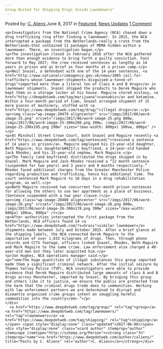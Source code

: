 ```yaml
---
Group Busted for Shipping Drugs Inside Lawnmowers"
---
```

<article class="post-listing post-20468 post type-post status-publish format-standard has-post-thumbnail hentry  tag-busted tag-group tag-lawnmowers tag-shipping">
    <div class="post-inner">
        <span>Posted by: <a href="https://www.deepdotweb.com/author/caliens/" title="">C. Aliens </a></span>
    <span>June 8, 2017</span>
    <span>in <a href="https://www.deepdotweb.com/category/deepdot-news/" rel="category tag">Featured</a>, <a href="https://www.deepdotweb.com/category/news-updates/" rel="category tag">News Updates</a></span>
    <span><a href="https://www.deepdotweb.com/2017/06/08/group-busted-shipping-drugs-inside-lawnmowers/#comments">1 Comment</a></span>
    </p>
    <div class="clear"></div>
    
    <p>Investigators from the National Crime Agency (NCA) chased down a drug trafficking ring after finding a lawnmower. In 2015, the NCA intercepted a package from the Netherlands—really a crate from the Netherlands—that contained 11 packages of MDMA hidden within a lawnmower. There, an investigation began.</p>
    <p>The investigation closed in February 2016 after the NCA gathered more than enough evidence to bring forth a guilty conviction. Fast forward to May 2017; the crew received sentences as lengthy as 14 years in prison and as brief as four months at a prison camp.</p>
    <p>Neil Snazel, a defendant with one of the 14 year sentences, <a href="http://www.nationalcrimeagency.gov.uk/news/1085-jail-for-traffickers-whose-lawnmower-shipments-disguised-a-tonne-of-drugs">imported more than a literal ton of Class A and B drugs</a> in lawnmower shipments. Snazel shipped the products to Derek Maguire who kept them in a storage locker at his house. Maguire stored ecstasy, <a href="http://deepdotweb.com/tag/marijuana">cannabis</a> and ketamine. Within a four-month period of time, Snazel arranged shipment of 15 more pieces of machinery, stuffed with <a href="https://www.deepdotweb.com/tag/drug/">illegal drugs</a>.</p>
    <p><img class="wp-image-20479 aligncenter" src="/imgs/2017/06/word-image-25.png" srcset="/imgs/2017/06/word-image-25.png 800w, /imgs/2017/06/word-image-25-300x200.png 300w, /imgs/2017/06/word-image-25-290x195.png 290w" sizes="(max-width: 800px) 100vw, 800px" /></p>
    <p>At Minshull Street Crown Court, both Snazel and Maguire recently <a href="https://www.deepdotweb.com/tag/sentenced/">received a sentence of 14 years in prison</a>. Maguire employed his 23-year-old daughter, Beth Maguire; his daughter&#8217;s boyfriend, a 24-year-old handed Jack Rhodes; and his 33-year-old nephew, Mark Maguire.</p>
    <p>The family (and boyfriend) distributed the drugs shipped in by Snazel. Mark Maguire and Jack Rhodes received a “12 month sentence (suspended for two years) and 3 years and 9 months respectively.” Rhodes faced additional charges from the Greater Manchester Police regarding production and trafficking, hence his additional time. The court sentenced Mark Maguire to 10 days in a drug rehabilitation program, as well.</p>
    <p>Beth Maguire received two concurrent four-month prison sentences for allowing the others to use her apartment as a place of business. (Sentence suspended with a two year clause.)</p>
    <p><img class="wp-image-20480 aligncenter" src="/imgs/2017/06/word-image-26.png" srcset="/imgs/2017/06/word-image-26.png 800w, /imgs/2017/06/word-image-26-300x178.png 300w" sizes="(max-width: 800px) 100vw, 800px" /></p>
    <p>After authorities intercepted the first package from the Netherlands, NCA officers found 14 <a href="https://www.deepdotweb.com/?s=Grass">similar lawnmower</a> shipments made between July and October 2015. After a brief glance at the shipping labels, the NCA connected Derek Maguire to the importation of over 1,033 kilograms of drugs. Then, through phone records and CCTV footage, officers linked Snazel, Rhodes, Beth Maguire and Mark Maguire to the same crime. Law enforcement also charged a 40-year-old man but they later acquitted him.</p>
    <p>Jon Hughes, NCA operations manager said:</p>
    <p>“<em>The huge quantities of illegal substances this group imported made them a significant criminal network. After the initial seizure by Thames Valley Police (TVP), NCA investigators were able to provide evidence that Derek Maguire distributed large amounts of class A and B drugs across Manchester, imported by Snazel. By bringing this group and others like it to justice, we ensure the public are protected from the harm that the criminal drugs trade does to communities. Working with law enforcement partners we are determined to disrupt and dismantle organised crime groups intent on smuggling harmful commodities into the country</em>.”</p>
    </div>
      <a href="https://www.deepdotweb.com/tag/group/" rel="tag">group</a> <a href="https://www.deepdotweb.com/tag/lawnmowers/" rel="tag">lawnmowers</a> <a href="https://www.deepdotweb.com/tag/shipping/" rel="tag">shipping</a></span> <span style="display:none" class="updated">2017-06-08</span>
    <div style="display:none" class="vcard author" itemprop="author" itemscope itemtype="http://schema.org/Person"><strong class="fn" itemprop="name"><a href="https://www.deepdotweb.com/author/caliens/" title="Posts by C. Aliens" rel="author">C. Aliens</a></strong></div>
    
